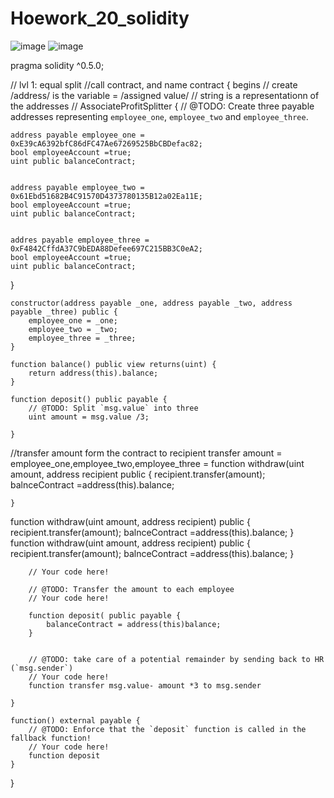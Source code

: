 # Hoework_20_solidity
![image](https://user-images.githubusercontent.com/78707082/126886159-27097178-905c-44a2-a23d-fabc888eb643.png)
![image](https://user-images.githubusercontent.com/78707082/126886217-b2fe96d5-d193-4d63-a722-b37ec69fedd4.png)

pragma solidity ^0.5.0;

// lvl 1: equal split
//call contract, and name contract { begins
// create /address/ is the variable = /assigned value/
// string is a representationn of the addresses
// AssociateProfitSplitter {
 // @TODO: Create three payable addresses representing `employee_one`, `employee_two` and `employee_three`.
   
    address payable employee_one = 0xE39cA6392bfC86dFC47Ae67269525BbCBDefac82;
    bool employeeAccount =true;
    uint public balanceContract;
  
    
    address payable employee_two = 0x61Ebd51682B4C91570D4373780135B12a02Ea11E;
    bool employeeAccount =true;
    uint public balanceContract;
   
    
    addres payable employee_three = 0xF4842CffdA37C9bEDA88Defee697C215BB3C0eA2;
    bool employeeAccount =true;
    uint public balanceContract;
    
}

    
    constructor(address payable _one, address payable _two, address payable _three) public {
        employee_one = _one;
        employee_two = _two;
        employee_three = _three;
    }

    function balance() public view returns(uint) {
        return address(this).balance;
    }

    function deposit() public payable {
        // @TODO: Split `msg.value` into three
        uint amount = msg.value /3; 
       
    }
   //transfer amount form the contract to recipient 
   transfer amount = employee_one,employee_two,employee_three
=  function withdraw(uint amount, address recipient public {
    recipient.transfer(amount);
    balnceContract =address(this).balance;
    
    }
  function withdraw(uint amount, address recipient) public {
    recipient.transfer(amount);
    balnceContract =address(this).balance;
    }
  function withdraw(uint amount, address recipient) public {
    recipient.transfer(amount);
    balnceContract =address(this).balance;
    }


        // Your code here!

        // @TODO: Transfer the amount to each employee
        // Your code here!
        
        function deposit( public payable {
            balanceContract = address(this)balance;
        }
        

        // @TODO: take care of a potential remainder by sending back to HR (`msg.sender`)
        // Your code here!
        function transfer msg.value- amount *3 to msg.sender
        
    }

    function() external payable {
        // @TODO: Enforce that the `deposit` function is called in the fallback function!
        // Your code here!
        function deposit
    }
}



